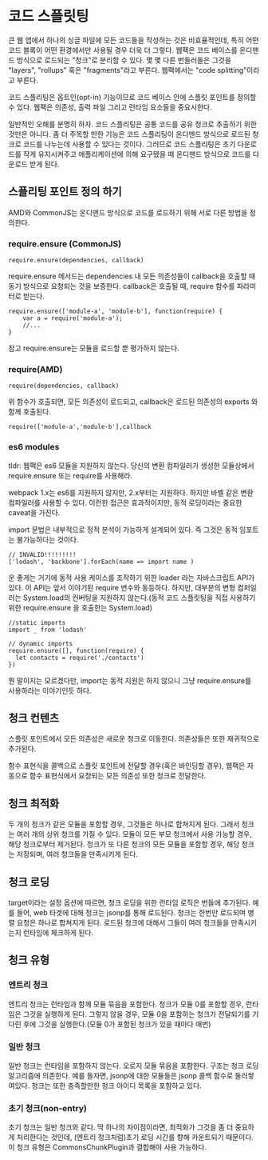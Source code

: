 # 코드 스플릿팅  
큰 웹 앱에서 하나의 싱글 파일에 모든 코드들을 작성하는 것은 비효율적인데, 특히 어떤 코드 블록이 
어떤 환경에서만 사용될 경우 더욱 더 그렇다. 웹팩은 코드 베이스를 온디맨드 방식으로 로드되는 "청크"로 분리할 수 있다.
몇 몇 다른 번들러들은 그것을 "layers", "rollups" 혹은 "fragments"라고 부른다. 
웹팩에서는 "code splitting"이라고 부른다.  
  
코드 스플리팅은 옵트인(opt-in) 기능이므로 코드 베이스 안에 스플릿 포인트를 정의할 수 있다.
 웹팩은 의존성, 출력 파일 그리고 런타임 요소들을 중요시한다.  

일반적인 오해를 분명히 하자. 코드 스플리팅은 공통 코드를 공유 청크로 추출하기 위한 것만은 아니다. 
좀 더 주목할 만한 기능은 코드 스플리팅이 온디멘드 방식으로 로드된 청크로 코드를 나누는데 사용할 수 있다는 것이다.
그러므로 코드 스플리팅은 초기 다운로드를 작게 유지시켜주고 애플리케이션에 의해 요구됐을 때 온디맨드 방식으로 코드를 
다운로드 받게 된다.  

## 스플리팅 포인트 정의 하기
AMD와 CommonJS는 온디맨드 방식으로 코드를 로드하기 위해 서로 다른 방법을 정의한다.

### require.ensure (CommonJS)

    require.ensure(dependencies, callback)
    
require.ensure 메서드는 dependencies 내 모든 의존성들이 callback을 호출할 때 동기 방식으로 요청되는 
것을 보증한다. callback은 호출될 때, require 함수를 파라미터로 받는다.
    
    require.ensure(['module-a', 'module-b'], function(require) {
        var a = require('module-a');
        //...
    }

참고 require.ensure는 모듈을 로드할 뿐 평가하지 않는다.

### require(AMD)

    require(dependencies, callback)
    
위 함수가 호출되면, 모든 의존성이 로드되고, callback은 로드된 의존성의 exports 와 함께 호출된다.
    
    require(['module-a','module-b'],callback

### es6 modules  
tldr: 웹팩은 es6 모듈을 지원하지 않는다. 당신의 변환 컴파일러가 생성한 모듈상에서 require.ensure 또는 require를 사용해라.  
  
webpack 1.x는 es6를 지원하지 않지만, 2.x부터는 지원하다. 하지만 바벨 같은 변환 컴파일러를 사용할 수 있다. 이런한 접근은
효과적이지만, 동적 로딩이라는 중요한 caveat을 가진다.  
  
import 문법은 내부적으로 정적 분석이 가능하게 설계되어 있다. 즉 그것은 동적 임포트는 불가능하다는 것이다.
  
    // INVALID!!!!!!!!!
    ['lodash', 'backbone'].forEach(name => import name )

운 좋게는 거기에 동적 사용 케이스를 조작하기 위한 loader 라는 자바스크립트 API가 있다. 이 API는 앞서 이야기된 require 변수와 
동등하다. 하지만, 대부분의 변형 컴퍼일러는 System.load의 컨버팅을 지원하지 않는다.(동적 코드 스플릿팅을 직접 사용하기 위한 require.ensure
을 호출한는 System.load)
        
    //static imports
    import _ from 'lodash'
    
    // dynamic imports
    require.ensure([], function(require) {
      let contacts = require('./contacts')
    })
        
뭔 말이지는 모르겠다만, import는 동적 지원은 하지 않으니 그냥 require.ensure를 사용하라는 이야기인듯 하다.

## 청크 컨텐츠
스플릿 포인트에서 모든 의존성은 새로운 청크로 이동한다. 의존성들은 또한 재귀적으로 추가된다.  
  
함수 표현식을 콜백으로 스플릿 포인트에 전달할 경우(혹은 바인딩할 경우), 웹팩은 자동으로 함수 
표현식에서 요청되는 모든 의존성 또한 청크로 전달한다.

## 청크 최적화
두 개의 청크가 같은 모듈을 포함할 경우, 그것들은 하나로 합쳐지게 된다. 
그래서 청크는 여러 개의 상위 청크를 가질 수 있다.
모듈이 모든 부모 청크에서 사용 가능할 경우, 해당 청크로부터 제거된다.
청크가 또 다른 청크의 모든 모듈을 포함할 경우, 해당 청크는 저장되며, 여러 청크들을 만족시키게 된다.
      
## 청크 로딩
target이라는 설정 옵션에 따르면, 청크 로딩을 위한 런타임 로직은 번들에 추가된다. 
예를 들어, web 타겟에 대해 청크는 jsonp를 통해 로드된다. 청크는 한번만 로드되며 병렬 요청은 하나로 합쳐지게 된다. 
로드된 청크에 대해서 그들이 여러 청크들을 만족시키는지 런타임에 체크하게 된다.
  
## 청크 유형  
### 엔트리 청크  
엔트리 청크는 런타임과 함께 모듈 묶음을 포함한다. 청크가 모듈 0를 포함할 경우, 
런타임은 그것을 실행하게 된다. 그렇지 않을 경우, 모듈 0을 포함하는 청크가 
전달되기를 기다린 후에 그것을 실행한다.(모듈 0가 포함된 청크가 있을 때마다 매번)
### 일반 청크
일반 청크는 런타임을 포함하지 않는다. 오로지 모듈 묶음을 포함한다. 
구조는 청크 로딩 알고리즘에 의존한다. 예를 들자면, jsonp에 대한 모듈들은 jsonp 콜백 함수로 둘러쌓여있다. 
청크는 또한 충족할만한 청크 아이디 목록을 포함하고 있다.
### 초기 청크(non-entry)
초기 청크는 일반 청크와 같다. 딱 하나의 차이점이라면, 최적화가 그것을 좀 더 중요하게 처리한다는 것인데, 
(엔트리 청크처럼)초기 로딩 시간를 향해 카운트되기 때문이다. 이 청크 유형은 CommonsChunkPlugin과 
결합해야 사용 가능하다.  

